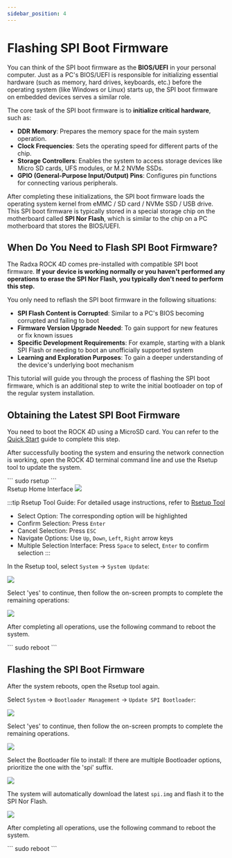 ```yaml
---
sidebar_position: 4
---
```


# Flashing SPI Boot Firmware

You can think of the SPI boot firmware as the **BIOS/UEFI** in your personal computer. Just as a PC's BIOS/UEFI is responsible for initializing essential hardware (such as memory, hard drives, keyboards, etc.) before the operating system (like Windows or Linux) starts up, the SPI boot firmware on embedded devices serves a similar role.

The core task of the SPI boot firmware is to **initialize critical hardware**, such as:

- **DDR Memory**: Prepares the memory space for the main system operation.
- **Clock Frequencies**: Sets the operating speed for different parts of the chip.
- **Storage Controllers**: Enables the system to access storage devices like Micro SD cards, UFS modules, or M.2 NVMe SSDs.
- **GPIO (General-Purpose Input/Output) Pins**: Configures pin functions for connecting various peripherals.

After completing these initializations, the SPI boot firmware loads the operating system kernel from eMMC / SD card / NVMe SSD / USB drive. This SPI boot firmware is typically stored in a special storage chip on the motherboard called **SPI Nor Flash**, which is similar to the chip on a PC motherboard that stores the BIOS/UEFI.

## When Do You Need to Flash SPI Boot Firmware?

The Radxa ROCK 4D comes pre-installed with compatible SPI boot firmware. **If your device is working normally or you haven't performed any operations to erase the SPI Nor Flash, you typically don't need to perform this step.**

You only need to reflash the SPI boot firmware in the following situations:

- **SPI Flash Content is Corrupted**: Similar to a PC's BIOS becoming corrupted and failing to boot
- **Firmware Version Upgrade Needed**: To gain support for new features or fix known issues
- **Specific Development Requirements**: For example, starting with a blank SPI Flash or needing to boot an unofficially supported system
- **Learning and Exploration Purposes**: To gain a deeper understanding of the device's underlying boot mechanism

This tutorial will guide you through the process of flashing the SPI boot firmware, which is an additional step to write the initial bootloader on top of the regular system installation.

## Obtaining the Latest SPI Boot Firmware

You need to boot the ROCK 4D using a MicroSD card. You can refer to the [Quick Start](../quickly_start) guide to complete this step.

After successfully booting the system and ensuring the network connection is working, open the ROCK 4D terminal command line and use the Rsetup tool to update the system.

<NewCodeBlock tip="radxa@radxa-4d$" type="device">
```
sudo rsetup
```
</NewCodeBlock>

<div style={{textAlign: 'center'}}>
Rsetup Home Interface
<img src="/img/rock4/4d/rsetup-spi-01.webp" style={{width: '100%', maxWidth: '1200px'}} />
</div>

:::tip
Rsetup Tool Guide: For detailed usage instructions, refer to [Rsetup Tool](../../system-config/rsetup)

- Select Option: The corresponding option will be highlighted
- Confirm Selection: Press `Enter`
- Cancel Selection: Press `ESC`
- Navigate Options: Use `Up`, `Down`, `Left`, `Right` arrow keys
- Multiple Selection Interface: Press `Space` to select, `Enter` to confirm selection
  :::

In the Rsetup tool, select `System` → `System Update`:

<div style={{textAlign: 'center'}}>
<img src="/img/rock4/4d/rsetup-spi-02.webp" style={{width: '100%', maxWidth: '1200px'}} />
</div>

Select 'yes' to continue, then follow the on-screen prompts to complete the remaining operations:

<div style={{textAlign: 'center'}}>
<img src="/img/rock4/4d/rsetup-spi-03.webp" style={{width: '100%', maxWidth: '1200px'}} />
</div>

After completing all operations, use the following command to reboot the system.

<NewCodeBlock tip="radxa@radxa-4d$" type="device">
```
sudo reboot
```
</NewCodeBlock>

## Flashing the SPI Boot Firmware

After the system reboots, open the Rsetup tool again.

Select `System` → `Bootloader Management` → `Update SPI Bootloader`:

<div style={{textAlign: 'center'}}>
<img src="/img/rock4/4d/rsetup-spi-04.webp" style={{width: '100%', maxWidth: '1200px'}} />
</div>

Select 'yes' to continue, then follow the on-screen prompts to complete the remaining operations.

<div style={{textAlign: 'center'}}>
<img src="/img/rock4/4d/rsetup-spi-05.webp" style={{width: '100%', maxWidth: '1200px'}} />
</div>

Select the Bootloader file to install: If there are multiple Bootloader options, prioritize the one with the 'spi' suffix.

<div style={{textAlign: 'center'}}>
<img src="/img/rock4/4d/rsetup-spi-06.webp" style={{width: '100%', maxWidth: '1200px'}} />
</div>

The system will automatically download the latest `spi.img` and flash it to the SPI Nor Flash.

<div style={{textAlign: 'center'}}>
<img src="/img/rock4/4d/rsetup-spi-07.webp" style={{width: '100%', maxWidth: '1200px'}} />
</div>

After completing all operations, use the following command to reboot the system.

<NewCodeBlock tip="radxa@radxa-4d$" type="device">
```
sudo reboot
```
</NewCodeBlock>
